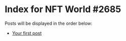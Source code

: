 # Index for NFT World #2685
Posts will be displayed in the order below:

- [Your first post](./001-first.md)

